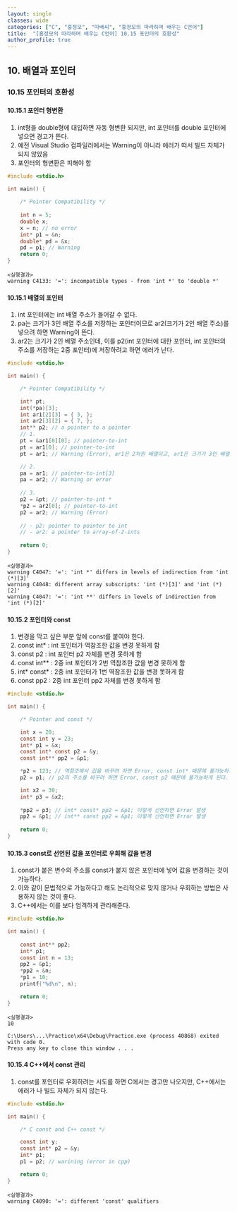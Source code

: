 ```yaml
---
layout: single
classes: wide
categories: ["C", "홍정모", "따배씨", "홍정모의 따라하며 배우는 C언어"]
title:  "[홍정모의 따라하며 배우는 C언어] 10.15 포인터의 호환성"
author_profile: true
---
```


## 10. 배열과 포인터

### 10.15 포인터의 호환성

#### 10.15.1 포인터 형변환

1. int형을 double형에 대입하면 자동 형변환 되지만, int 포인터를 double 포인터에 넣으면 경고가 뜬다.
2. 예전 Visual Studio 컴파일러에서는 Warning이 아니라 에러가 떠서 빌드 자체가 되지 않았음
3. 포인터의 형변환은 피해야 함

```c
#include <stdio.h>

int main() {
    
	/* Pointer Compatibility */
    
	int n = 5;
	double x;
	x = n; // no error
	int* p1 = &n;
	double* pd = &x;
	pd = p1; // Warning
	return 0;
}
```
```
<실행결과>
warning C4133: '=': incompatible types - from 'int *' to 'double *'
```

#### 10.15.1 배열의 포인터

1. int 포인터에는 int 배열 주소가 들어갈 수 없다.
2. pa는 크기가 3인 배열 주소를 저장하는 포인터이므로 ar2(크기가 2인 배열 주소)를 넣으려 하면 Warning이 뜬다.
3. ar2는 크기가 2인 배열 주소인데, 이를 p2(int 포인터에 대한 포인터, int 포인터의 주소를 저장하는 2중 포인터)에 저장하려고 하면 에러가 난다.
```c
#include <stdio.h>

int main() {

	/* Pointer Compatibility */

	int* pt;
	int(*pa)[3];
	int ar1[2][3] = { 3, };
	int ar2[3][2] = { 7, };
	int** p2; // a pointer to a pointer
	// 1.
	pt = &ar1[0][0]; // pointer-to-int
	pt = ar1[0]; // pointer-to-int
	pt = ar1; // Warning (Error), ar1은 2차원 배열이고, ar1은 크기가 3인 배열 주소를 가르키므로 int 포인터에는 호환 불가

	// 2.
	pa = ar1; // pointer-to-int[3]
	pa = ar2; // Warning or error
    
	// 3.
	p2 = &pt; // pointer-to-int *
	*p2 = ar2[0]; // pointer-to-int
	p2 = ar2; // Warning (Error)
    
	// - p2: pointer to pointer to int
	// - ar2: a pointer to array-of-2-ints
    
	return 0;
}
```
```
<실행결과>
warning C4047: '=': 'int *' differs in levels of indirection from 'int (*)[3]'
warning C4048: different array subscripts: 'int (*)[3]' and 'int (*)[2]'
warning C4047: '=': 'int **' differs in levels of indirection from 'int (*)[2]'
```

#### 10.15.2 포인터와 const

1. 변경을 막고 싶은 부분 앞에 const를 붙여야 한다.
2. const int* : int 포인터가 역참조한 값을 변경 못하게 함
3. const p2 : int 포인터 p2 자체를 변경 못하게 함
4. const int** : 2중 int 포인터가 2번 역참조한 값을 변경 못하게 함
5. int* const* : 2중 int 포인터가 1번 역참조한 값을 변경 못하게 함
6. const pp2 : 2중 int 포인터 pp2 자체를 변경 못하게 함

```c
#include <stdio.h>

int main() {

	/* Pointer and const */

	int x = 20;
	const int y = 23;
	int* p1 = &x;
	const int* const p2 = &y;
	const int** pp2 = &p1;

	*p2 = 123; // 역참조해서 값을 바꾸려 하면 Error, const int* 때문에 불가능하게 된다.
	p2 = p1; // p2의 주소를 바꾸려 하면 Error, const p2 때문에 불가능하게 된다.

	int x2 = 30;
	int* p3 = &x2;
    
	*pp2 = p3; // int* const* pp2 = &p1; 이렇게 선언하면 Error 발생
	pp2 = &p1; // int** const pp2 = &p1; 이렇게 선언하면 Error 발생
    
	return 0;
}
```

#### 10.15.3 const로 선언된 값을 포인터로 우회해 값을 변경

1. const가 붙은 변수의 주소를 const가 붙지 않은 포인터에 넣어 값을 변경하는 것이 가능하다.
2. 이와 같이 문법적으로 가능하다고 해도 논리적으로 맞지 않거나 우회하는 방법은 사용하지 않는 것이 좋다.
3. C++에서는 이를 보다 엄격하게 관리해준다.

```c
#include <stdio.h>

int main() {
    
	const int** pp2;
	int* p1;
	const int n = 13;
	pp2 = &p1;
	*pp2 = &n;
	*p1 = 10;
	printf("%d\n", n);

	return 0;
}
```
```
<실행결과>
10

C:\Users\...\Practice\x64\Debug\Practice.exe (process 40868) exited with code 0.
Press any key to close this window . . .
```

#### 10.15.4 C++에서 const 관리

1. const를 포인터로 우회하려는 시도를 하면 C에서는 경고만 나오지만, C++에서는 에러가 나 빌드 자체가 되지 않는다.

```c
#include <stdio.h>

int main() {

	/* C const and C++ const */

	const int y;
	const int* p2 = &y;
	int* p1;
	p1 = p2; // warining (error in cpp)

	return 0;
}
```
```
<실행결과>
warning C4090: '=': different 'const' qualifiers
```
